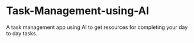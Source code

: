 # Task-Management-using-AI
A task management app using AI to get resources for completing your day to day tasks.  

